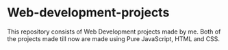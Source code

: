 # Web-development-projects
This repository consists of Web Development projects made by me. Both of the projects made till now are made using Pure JavaScript, HTML and CSS.
